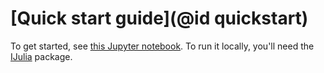 # [Quick start guide](@id quickstart)

To get started, see [this Jupyter notebook](https://nbviewer.jupyter.org/github/JuliaRobotics/RigidBodySim.jl/blob/master/notebooks/Quick%20start%20guide/Quick%20start%20guide.ipynb). To run it locally, you'll need the [IJulia](https://github.com/JuliaLang/IJulia.jl) package.
